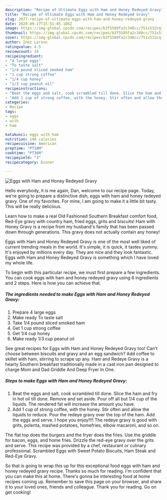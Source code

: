 ```yaml
---
description: "Recipe of Ultimate Eggs with Ham and Honey Redeyed Gravy"
title: "Recipe of Ultimate Eggs with Ham and Honey Redeyed Gravy"
slug: 2077-recipe-of-ultimate-eggs-with-ham-and-honey-redeyed-gravy
date: 2020-09-27T15:51:05.186Z
image: https://img-global.cpcdn.com/recipes/b3f5589fa2c348cc/751x532cq70/eggs-with-ham-and-honey-redeyed-gravy-recipe-main-photo.jpg
thumbnail: https://img-global.cpcdn.com/recipes/b3f5589fa2c348cc/751x532cq70/eggs-with-ham-and-honey-redeyed-gravy-recipe-main-photo.jpg
cover: https://img-global.cpcdn.com/recipes/b3f5589fa2c348cc/751x532cq70/eggs-with-ham-and-honey-redeyed-gravy-recipe-main-photo.jpg
author: Inez Larson
ratingvalue: 4.5
reviewcount: 10
recipeingredient:
- "4 large eggs"
- "To taste salt"
- "1/4 pound sliced smoked ham"
- "1 cup strong coffee"
- "1/4 cup honey"
- "1/3 cup peanut oil"
recipeinstructions:
- "Beat the eggs and salt, cook scrambled till done. Slice the ham and fry in hot oil till done. Remove and set aside. Pour off all but 1/4 cup of the liquids. The rendered fat will increase the amount you have."
- "Add 1 cup of strong coffee, with the honey. Stir often and allow the liquids to reduce. Pour the redeye gravy over the top of the ham. Add the eggs and serve. I hope you enjoy!!!! The redeye gravy is good with grits, polenta, mashed potatoes, homefries, elbow macaroni, and so on."
categories:
- Recipe
tags:
- eggs
- with
- ham

katakunci: eggs with ham 
nutrition: 148 calories
recipecuisine: American
preptime: "PT18M"
cooktime: "PT36M"
recipeyield: "3"
recipecategory: Dinner

---
```



![Eggs with Ham and Honey Redeyed Gravy](https://img-global.cpcdn.com/recipes/b3f5589fa2c348cc/751x532cq70/eggs-with-ham-and-honey-redeyed-gravy-recipe-main-photo.jpg)

Hello everybody, it is me again, Dan, welcome to our recipe page. Today, we're going to prepare a distinctive dish, eggs with ham and honey redeyed gravy. One of my favorites. For mine, I am going to make it a little bit tasty. This will be really delicious.

Learn how to make a real Old Fashioned Southern Breakfast comfort food, Red-Eye gravy with country ham, fried eggs, grits and biscuits! Ham with Honey Gravy is a recipe from my husband&#39;s family that has been passed down through generations. This gravy does not actually contain any honey!

Eggs with Ham and Honey Redeyed Gravy is one of the most well liked of current trending meals in the world. It's simple, it is quick, it tastes yummy. It's enjoyed by millions every day. They are nice and they look fantastic. Eggs with Ham and Honey Redeyed Gravy is something which I have loved my whole life.


To begin with this particular recipe, we must first prepare a few ingredients. You can cook eggs with ham and honey redeyed gravy using 6 ingredients and 2 steps. Here is how you can achieve that.

<!--inarticleads1-->

##### The ingredients needed to make Eggs with Ham and Honey Redeyed Gravy:

1. Prepare 4 large eggs
1. Make ready To taste salt
1. Take 1/4 pound sliced smoked ham
1. Get 1 cup strong coffee
1. Get 1/4 cup honey
1. Make ready 1/3 cup peanut oil


See great recipes for Eggs with Ham and Honey Redeyed Gravy too! Can&#39;t choose between biscuits and gravy and an egg sandwich? Add coffee to skillet with ham, stirring to scrape up any. Ham and Redeye Gravy is a hearty Southern breakfast traditionally made in a cast iron pan designed to charge Mom and Dad Griddle And Deep Fryer In One. 

<!--inarticleads2-->

##### Steps to make Eggs with Ham and Honey Redeyed Gravy:

1. Beat the eggs and salt, cook scrambled till done. Slice the ham and fry in hot oil till done. Remove and set aside. Pour off all but 1/4 cup of the liquids. The rendered fat will increase the amount you have.
1. Add 1 cup of strong coffee, with the honey. Stir often and allow the liquids to reduce. Pour the redeye gravy over the top of the ham. Add the eggs and serve. I hope you enjoy!!!! The redeye gravy is good with grits, polenta, mashed potatoes, homefries, elbow macaroni, and so on.


The flat top does the burgers and the fryer does the fries. Use the griddle for bacon, eggs, and home fries. Drizzle the red-eye gravy over the grits and serve. This recipe was provided by a chef, restaurant or culinary professional. Scrambled Eggs with Sweet Potato Biscuits, Ham Steak and Red-Eye Gravy. 

So that is going to wrap this up for this exceptional food eggs with ham and honey redeyed gravy recipe. Thanks so much for reading. I'm confident that you can make this at home. There's gonna be interesting food at home recipes coming up. Remember to save this page on your browser, and share it to your loved ones, friends and colleague. Thank you for reading. Go on get cooking!
